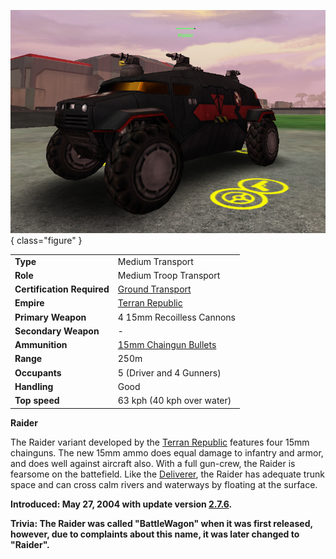 ![Raider](../images/RaiderPicture.jpg){ class="figure" }

|                            |                                                                 |
| -------------------------- | --------------------------------------------------------------- |
| **Type**                   | Medium Transport                                                |
| **Role**                   | Medium Troop Transport                                          |
| **Certification Required** | [Ground Transport](../certifications/Ground_Transport.md)       |
| **Empire**                 | [Terran Republic](../factions/Terran_Republic.md)                    |
| **Primary Weapon**         | 4 15mm Recoilless Cannons                                       |
| **Secondary Weapon**       | \-                                                              |
| **Ammunition**             | [15mm Chaingun Bullets](../ammunition/15mm_Chaingun_Bullets.md) |
| **Range**                  | 250m                                                            |
| **Occupants**              | 5 (Driver and 4 Gunners)                                        |
| **Handling**               | Good                                                            |
| **Top speed**              | 63 kph (40 kph over water)                                      |

**Raider**

The Raider variant developed by the [Terran Republic](../factions/Terran_Republic.md)
features four 15mm chainguns. The new 15mm ammo does equal damage to infantry
and armor, and does well against aircraft also. With a full gun-crew, the Raider
is fearsome on the battefield. Like the [Deliverer](Deliverer.md), the Raider
has adequate trunk space and can cross calm rivers and waterways by floating at
the surface.

**Introduced: May 27, 2004 with update version [2.7.6](../patches/2.7.6.md).**

**Trivia: The Raider was called "BattleWagon" when it was first released,
however, due to complaints about this name, it was later changed to "Raider".**
